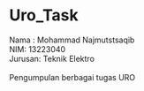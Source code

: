 # Uro_Task

Nama : Mohammad Najmutstsaqib<br>
NIM: 13223040<br>
Jurusan: Teknik Elektro<br><br>
Pengumpulan berbagai tugas URO

